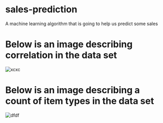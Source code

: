 # sales-prediction
A machine learning algorithm that is going to help us predict some sales 
# Below is an image describing correlation in the data set
![xcxc](https://github.com/ainejerry/sales-prediction/assets/139913684/24a6ff5d-acb1-446b-91ef-e9e38bfe6e56)
# Below is an image describing a count of item types in the data set
![dfdf](https://github.com/ainejerry/sales-prediction/assets/139913684/63089861-d17b-4104-b7af-23af134d9a2a)
